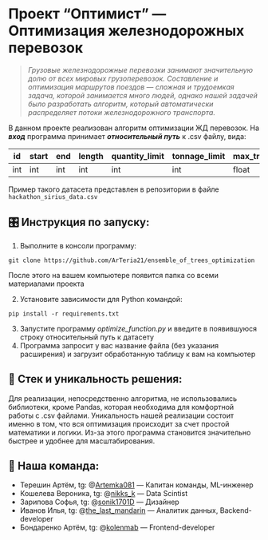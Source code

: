 # Проект “Оптимист” — Оптимизация железнодорожных перевозок

> *Грузовые железнодорожные перевозки занимают значительную долю от всех мировых грузоперевозок. Составление и оптимизация маршрутов поездов — сложная и трудоемкая задача, которой занимается много людей, однако нашей задачей было разработать алгоритм, который автоматически распределяет потоки железнодорожного транспорта.*
> 

В данном проекте реализован алгоритм оптимизации ЖД перевозок. На ***вход*** программа принимает ***относительный путь*** к .csv файлу, вида:

| id | start | end | length | quantity_limit | tonnage_limit | max_train_tonnage |
| --- | --- | --- | --- | --- | --- | --- |
| int | int | int | int | int | int | float |

Пример такого датасета представлен в репозитории в файле `hackathon_sirius_data.csv`

## 🎛️ Инструкция по запуску:

1. Выполните в консоли программу:

`git clone https://github.com/ArTeria21/ensemble_of_trees_optimization`

После этого на вашем компьютере появится папка со всеми материалами проекта

2. Установите зависимости для Python командой:

`pip install -r requirements.txt`

3. Запустите программу *optimize_function.py* и введите в появившуюся строку относительный путь к датасету
4. Программа запросит у вас название файла (без указания расширения) и загрузит обработанную таблицу к вам на компьютер

## 💫 Стек и уникальность решения:

Для реализации, непосредственно алгоритма, не использовались библиотеки, кроме Pandas, которая необходима для комфортной работы с .csv файлами. Уникальность нашей реализации состоит именно в том, что вся оптимизация происходит за счет простой математики и логики. Из-за этого программа становится значительно быстрее и удобнее для масштабирования.

## 🖖 Наша команда:

- Терешин Артём, tg: @[Artemka081](https://t.me/Artemka081) — Капитан команды, ML-инженер
- Кошелева Вероника, tg: @[nikks_k](https://t.me/nikks_k) — Data Scintist
- Зарипова Софья, tg: @[sonik1701D](https://t.me/sonik1701D) — Дизайнер
- Иванов Илья, tg: @[the_last_mandarin](https://t.me/the_last_mandarin) — Аналитик данных, Backend-developer
- Бондаренко Артём, tg: @[kolenmab](https://t.me/kolenmab) — Frontend-developer